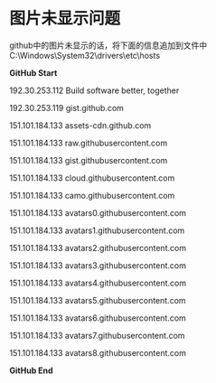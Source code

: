 # 图片未显示问题
github中的图片未显示的话，将下面的信息追加到文件中
C:\Windows\System32\drivers\etc\hosts

**GitHub Start**

192.30.253.112    Build software better, together 

192.30.253.119    gist.github.com

151.101.184.133    assets-cdn.github.com

151.101.184.133    raw.githubusercontent.com

151.101.184.133    gist.githubusercontent.com

151.101.184.133    cloud.githubusercontent.com

151.101.184.133    camo.githubusercontent.com

151.101.184.133    avatars0.githubusercontent.com

151.101.184.133    avatars1.githubusercontent.com

151.101.184.133    avatars2.githubusercontent.com

151.101.184.133    avatars3.githubusercontent.com

151.101.184.133    avatars4.githubusercontent.com

151.101.184.133    avatars5.githubusercontent.com

151.101.184.133    avatars6.githubusercontent.com

151.101.184.133    avatars7.githubusercontent.com

151.101.184.133    avatars8.githubusercontent.com

**GitHub End**
